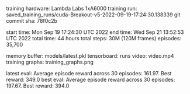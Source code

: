 training hardware: Lambda Labs 1xA6000
training run: saved_training_runs/cuda-Breakout-v5-2022-09-19-17:24:30.138339
git commit sha: 78f0c2b

start time: Mon Sep 19 17:24:30 UTC 2022
end time:   Wed Sep 21 13:52:53 UTC 2022
total time: 44 hours
total steps: 30M (120M frames)
episodes: 35,700

memory buffer: models/latest.pkl
tensorboard: runs
video: video.mp4
training graphs: training_graphs.png

latest eval: Average episode reward across 30 episodes: 161.97.  Best reward: 349.0
best eval: Average episode reward across 30 episodes: 197.67.  Best reward: 394.0
